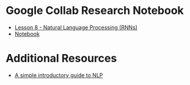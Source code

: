 # Google Collab Research Notebook
- [Lesson 8 - Natural Language Processing (RNNs)](https://docs.google.com/presentation/d/1hznjitNJqdCSV5jJmEsULuvxvqWZXh9Ckl9lgTU5T0U/edit#slide=id.p1)
- [Notebook](https://colab.research.google.com/drive/14IvhvCUBCul-hAN0mLrW6hbnVh8yeJXg#scrollTo=r_70dUvDwRZZ)

# Additional Resources
- [A simple introductory guide to NLP](https://becominghuman.ai/a-simple-introduction-to-natural-language-processing-ea66a1747b32)


